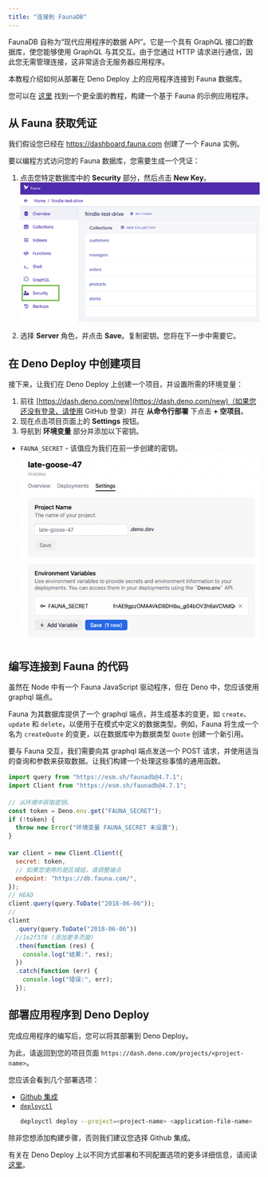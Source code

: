 ```yaml
---
title: "连接到 FaunaDB"
---
```


FaunaDB 自称为“现代应用程序的数据 API”。它是一个具有 GraphQL 接口的数据库，使您能够使用 GraphQL 与其交互。由于您通过 HTTP 请求进行通信，因此您无需管理连接，这非常适合无服务器应用程序。

本教程介绍如何从部署在 Deno Deploy 上的应用程序连接到 Fauna 数据库。

您可以在 [这里](../tutorials/tutorial-faunadb) 找到一个更全面的教程，构建一个基于 Fauna 的示例应用程序。

## 从 Fauna 获取凭证

我们假设您已经在 https://dashboard.fauna.com 创建了一个 Fauna 实例。

要以编程方式访问您的 Fauna 数据库，您需要生成一个凭证：

1. 点击您特定数据库中的 **Security** 部分，然后点击 **New Key**。 ![fauna1](../docs-images/fauna1.png)

2. 选择 **Server** 角色，并点击 **Save**。复制密钥。您将在下一步中需要它。

## 在 Deno Deploy 中创建项目

接下来，让我们在 Deno Deploy 上创建一个项目，并设置所需的环境变量：

1. 前往 [https://dash.deno.com/new](https://dash.deno.com/new)（如果您还没有登录，请使用 GitHub 登录）并在 **从命令行部署** 下点击 **+ 空项目**。
2. 现在点击项目页面上的 **Settings** 按钮。
3. 导航到 **环境变量** 部分并添加以下密钥。

- `FAUNA_SECRET` - 该值应为我们在前一步创建的密钥。 ![fauna2](../docs-images/fauna2.png)

## 编写连接到 Fauna 的代码

虽然在 Node 中有一个 Fauna JavaScript 驱动程序，但在 Deno 中，您应该使用 graphql 端点。

Fauna 为其数据库提供了一个 graphql 端点，并生成基本的变更，如 `create`、`update` 和 `delete`，以便用于在模式中定义的数据类型。例如，Fauna 将生成一个名为 `createQuote` 的变更，以在数据库中为数据类型 `Quote` 创建一个新引用。

要与 Fauna 交互，我们需要向其 graphql 端点发送一个 POST 请求，并使用适当的查询和参数来获取数据。让我们构建一个处理这些事情的通用函数。

```javascript
import query from "https://esm.sh/faunadb@4.7.1";
import Client from "https://esm.sh/faunadb@4.7.1";

// 从环境中获取密钥。
const token = Deno.env.get("FAUNA_SECRET");
if (!token) {
  throw new Error("环境变量 FAUNA_SECRET 未设置");
}

var client = new Client.Client({
  secret: token,
  // 如果您使用的是区域组，请调整端点
  endpoint: "https://db.fauna.com/",
});
// HEAD
client.query(query.ToDate("2018-06-06"));
//
client
  .query(query.ToDate("2018-06-06"))
  //1e2f378 (添加更多页面)
  .then(function (res) {
    console.log("结果:", res);
  })
  .catch(function (err) {
    console.log("错误:", err);
  });
```

## 部署应用程序到 Deno Deploy

完成应用程序的编写后，您可以将其部署到 Deno Deploy。

为此，请返回到您的项目页面 `https://dash.deno.com/projects/<project-name>`。

您应该会看到几个部署选项：

- [Github 集成](ci_github)
- [`deployctl`](./deployctl.md)
  ```sh
  deployctl deploy --project=<project-name> <application-file-name>
  ```

除非您想添加构建步骤，否则我们建议您选择 Github 集成。

有关在 Deno Deploy 上以不同方式部署和不同配置选项的更多详细信息，请阅读 [这里](how-to-deploy)。
